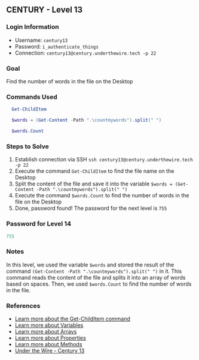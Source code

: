 ## CENTURY - Level 13


### Login Information
- Username: `century13`
- Password: `i_authenticate_things`
- Connection: `century13@century.underthewire.tech -p 22`


### Goal
Find the number of words in the file on the Desktop


### Commands Used
```powershell
  Get-ChildItem
```
```powershell
  $words = (Get-Content -Path ".\countmywords").split(" ")
```
```powershell
  $words.Count
```

### Steps to Solve
1. Establish connection via SSH `ssh century13@century.underthewire.tech -p 22`
2. Execute the command `Get-ChildItem` to find the file name on the Desktop
3. Split the content of the file and save it into the variable `$words = (Get-Content -Path ".\countmywords").split(" ")`
4. Execute the command `$words.Count` to find the number of words in the file on the Desktop
5. Done, password found! The password for the next level is `755`


### Password for Level 14
```powershell
755
```

### Notes
In this level, we used the variable `$words` and stored the result of the command `(Get-Content -Path ".\countmywords").split(" ")` in it. This command reads the content of the file and splits it into an array of words based on spaces. Then, we used `$words.Count` to find the number of words in the file.


### References
- [Learn more about the Get-ChildItem command](https://learn.microsoft.com/en-us/powershell/module/microsoft.powershell.management/get-childitem?view=powershell-7.5)
- [Learn more about Variables](https://learn.microsoft.com/en-us/powershell/module/microsoft.powershell.core/about/about_variables?view=powershell-7.5)
- [Learn more about Arrays](https://learn.microsoft.com/en-us/powershell/module/microsoft.powershell.core/about/about_arrays?view=powershell-7.5)
- [Learn more about Properties](https://learn.microsoft.com/en-us/powershell/module/microsoft.powershell.core/about/about_properties?view=powershell-7.5)
- [Learn more about Methods](https://learn.microsoft.com/en-us/powershell/module/microsoft.powershell.core/about/about_methods?view=powershell-7.5)
- [Under the Wire - Century 13](https://underthewire.tech/century-13)